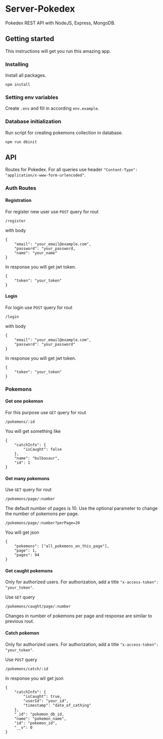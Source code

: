 # Server-Pokedex

Pokedex REST API with NodeJS, Express, MongoDB. 
 
## Getting started

This instructions will get you run this amazing app.

### Installing

Install all packages.

```
npm install
```

### Setting env variables

Create `.env` and fill in according `env.example`.

### Database initialization

Run script for creating pokemons collection in database.

```
npm run dbinit
```

## API

Routes for Pokedex. For all queries use header `"Content-Type": "application/x-www-form-urlencoded"`.

### Auth Routes

#### Registration

For register new user use `POST` query for rout

```
/register
```

with body

```
{
    "email": "your_email@example.com",
    "password": "your_password,
    "name": "your_name"
}
```
 
In response you will get jwt token. 

```
{
    "token": "your_token"
}
```

#### Login

For login use `POST` query for rout

```
/login
```

with body

```
{
    "email": "your_email@example.com",
    "password": "your_password"
}
```

In response you will get jwt token.

```
{
    "token": "your_token"
}
```

### Pokemons

#### Get one pokemon

For this purpose use `GET` query for rout

```
/pokemons/:id
```

You will get something like

```
{
    "catchInfo": {
        "isCaught": false
    },
    "name": "bulbasaur",
    "id": 1
}
```

#### Get many pokemons

Use `GET` query for rout

```
/pokemons/page/:number
```

The default number of pages is 10. Use the optional parameter to change the number of pokemons per page.

```
/pokemons/page/:number?perPage=20
```

You will get json

```
{
    "pokemons": ["all_pokemons_on_this_page"],
    "page": 1,
    "pages": 94
}
```

#### Get caught pokemons

Only for authorized users. For authorization, add a title `"x-access-token": "your_token"`.

Use `GET` query

```
/pokemons/caught/page/:number
```

Changes in number of pokemons per page and response are similar to previous rout.

#### Catch pokemon

Only for authorized users. For authorization, add a title `"x-access-token": "your_token"`.

Use `POST` query

```
/pokemons/catch/:id
```

In response you wil get json

```
{
    "catchInfo": {
        "isCaught": true,
        "userId": "your_id",
        "timestamp": "date_of_cathing"
    },
    "_id": "pokemon_db_id,
    "name": "pokemon_name",
    "id": "pokemon_id",
    "__v": 0
}
```